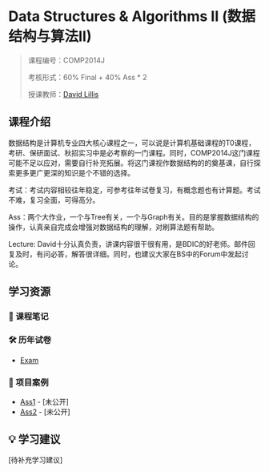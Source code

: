 # Data Structures & Algorithms II (数据结构与算法II)

> 课程编号：COMP2014J
>
> 考核形式：60% Final + 40% Ass * 2
>
> 授课教师：[David Lillis](https://lill.is/)
>

## 课程介绍
数据结构是计算机专业四大核心课程之一，可以说是计算机基础课程的T0课程，考研、保研面试、秋招实习中是必考察的一门课程。同时，COMP2014J这门课程可能不足以应对，需要自行补充拓展。将这门课视作数据结构的的奠基课，自行探索更多更广更深的知识是个不错的选择。

考试：考试内容相较往年稳定，可参考往年试卷复习，有概念题也有计算题。考试不难，复习全面，可得高分。

Ass：两个大作业，一个与Tree有关，一个与Graph有关。目的是掌握数据结构的操作，认真亲自完成会增强对数据结构的理解，对刷算法题有帮助。

Lecture: David十分认真负责，讲课内容很干很有用，是BDIC的好老师。邮件回复及时，有问必答，解答很详细。同时，也建议大家在BS中的Forum中发起讨论。




## 学习资源

### 📝 课程笔记


### 🛠️ 历年试卷
- [Exam](./Exam/) 


### 🚀 项目案例
- [Ass1]() - [未公开]
- [Ass2]() - [未公开]


## 💡 学习建议

[待补充学习建议]
